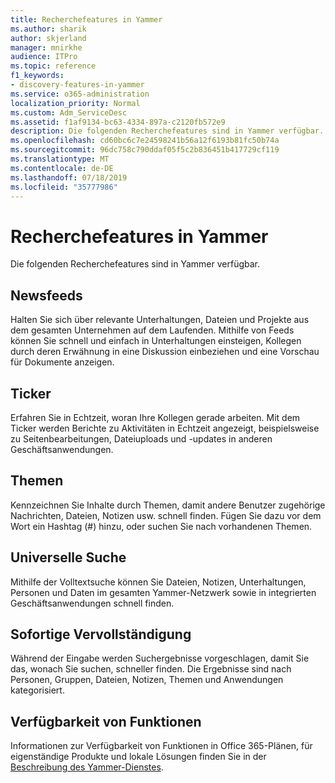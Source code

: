 ```yaml
---
title: Recherchefeatures in Yammer
ms.author: sharik
author: skjerland
manager: mnirkhe
audience: ITPro
ms.topic: reference
f1_keywords:
- discovery-features-in-yammer
ms.service: o365-administration
localization_priority: Normal
ms.custom: Adm_ServiceDesc
ms.assetid: f1af9134-bc63-4334-897a-c2120fb572e9
description: Die folgenden Recherchefeatures sind in Yammer verfügbar.
ms.openlocfilehash: cd60bc6c7e24598241b56a12f6193b81fc50b74a
ms.sourcegitcommit: 96dc758c790ddaf05f5c2b836451b417729cf119
ms.translationtype: MT
ms.contentlocale: de-DE
ms.lasthandoff: 07/18/2019
ms.locfileid: "35777986"
---
```

# <a name="discovery-features-in-yammer"></a>Recherchefeatures in Yammer

Die folgenden Recherchefeatures sind in Yammer verfügbar.
  
## <a name="feeds"></a>Newsfeeds
<a name="bkmk_Feeds"> </a>

Halten Sie sich über relevante Unterhaltungen, Dateien und Projekte aus dem gesamten Unternehmen auf dem Laufenden. Mithilfe von Feeds können Sie schnell und einfach in Unterhaltungen einsteigen, Kollegen durch deren Erwähnung in eine Diskussion einbeziehen und eine Vorschau für Dokumente anzeigen.
  
## <a name="ticker"></a>Ticker
<a name="bkmk_Ticker"> </a>

Erfahren Sie in Echtzeit, woran Ihre Kollegen gerade arbeiten. Mit dem Ticker werden Berichte zu Aktivitäten in Echtzeit angezeigt, beispielsweise zu Seitenbearbeitungen, Dateiuploads und -updates in anderen Geschäftsanwendungen.
  
## <a name="topics"></a>Themen
<a name="bkmk_Topics"> </a>

Kennzeichnen Sie Inhalte durch Themen, damit andere Benutzer zugehörige Nachrichten, Dateien, Notizen usw. schnell finden. Fügen Sie dazu vor dem Wort ein Hashtag (#) hinzu, oder suchen Sie nach vorhandenen Themen.
  
## <a name="universal-search"></a>Universelle Suche
<a name="bkmk_UniversalSearch"> </a>

Mithilfe der Volltextsuche können Sie Dateien, Notizen, Unterhaltungen, Personen und Daten im gesamten Yammer-Netzwerk sowie in integrierten Geschäftsanwendungen schnell finden.
  
## <a name="instant-type-ahead"></a>Sofortige Vervollständigung
<a name="bkmk_InstantTypeAhead"> </a>

Während der Eingabe werden Suchergebnisse vorgeschlagen, damit Sie das, wonach Sie suchen, schneller finden. Die Ergebnisse sind nach Personen, Gruppen, Dateien, Notizen, Themen und Anwendungen kategorisiert.
  
## <a name="feature-availability"></a>Verfügbarkeit von Funktionen
<a name="bkmk_InstantTypeAhead"> </a>

Informationen zur Verfügbarkeit von Funktionen in Office 365-Plänen, für eigenständige Produkte und lokale Lösungen finden Sie in der [Beschreibung des Yammer-Dienstes](yammer-service-description.md).
  
  
